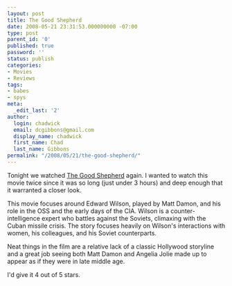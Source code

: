 ```yaml
---
layout: post
title: The Good Shepherd
date: 2008-05-21 23:31:53.000000000 -07:00
type: post
parent_id: '0'
published: true
password: ''
status: publish
categories:
- Movies
- Reviews
tags:
- babes
- spys
meta:
  _edit_last: '2'
author:
  login: chadwick
  email: dcgibbons@gmail.com
  display_name: chadwick
  first_name: Chad
  last_name: Gibbons
permalink: "/2008/05/21/the-good-shepherd/"
---
```

Tonight we watched [The Good Shepherd](http://www.imdb.com/title/tt0343737/) again. I wanted to watch this movie twice since it was so long (just under 3 hours) and deep enough that it warranted a closer look.

This movie focuses around Edward Wilson, played by Matt Damon, and his role in the OSS and the early days of the CIA. Wilson is a counter-intelligence expert who battles against the Soviets, climaxing with the Cuban missile crisis. The story focuses heavily on Wilson's interactions with women, his colleagues, and his Soviet counterparts.

Neat things in the film are a relative lack of a classic Hollywood storyline and a great job seeing both Matt Damon and Angelia Jolie made up to appear as if they were in late middle age.

I'd give it 4 out of 5 stars.

